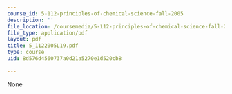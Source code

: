 ```yaml
---
course_id: 5-112-principles-of-chemical-science-fall-2005
description: ''
file_location: /coursemedia/5-112-principles-of-chemical-science-fall-2005/8d576d4560737a0d21a5270e1d520cb8_5_1122005L19.pdf
file_type: application/pdf
layout: pdf
title: 5_1122005L19.pdf
type: course
uid: 8d576d4560737a0d21a5270e1d520cb8

---
```

None